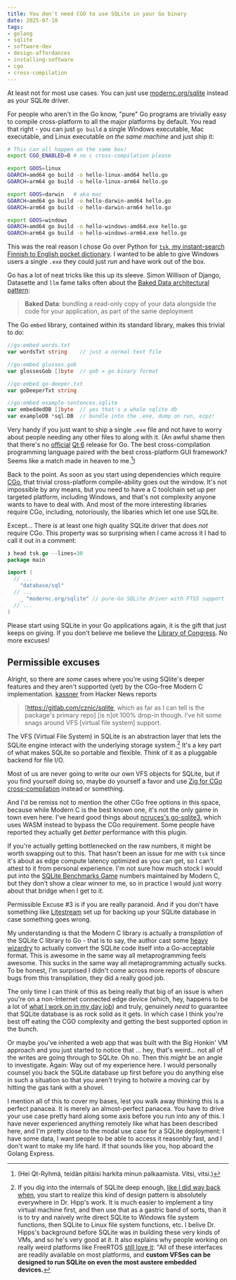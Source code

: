 ```yaml
---
title: You don't need CGO to use SQLite in your Go binary
date: 2025-07-18
tags: 
- golang
- sqlite
- software-dev
- design-affordances
- installing-software
- cgo
- cross-compilation
---
```



At least not for most use cases. You can just use
[modernc.org/sqlite](https://pkg.go.dev/modernc.org/sqlite#section-readme)
instead as your SQLite driver.

For people who aren't in the Go know, "pure" Go programs are trivially
easy to compile cross-platform to all the major platforms by default.
You read that right - you can just `go build` a single Windows 
executable, Mac executable, and Linux executable *on the same machine*
and just ship it: 

```bash
# This can all happen on the same box!
export CGO_ENABLED=0 # no c cross-compilation please

export GOOS=linux
GOARCH=amd64 go build -o hello-linux-amd64 hello.go
GOARCH=arm64 go build -o hello-linux-arm64 hello.go

export GOOS=darwin   # aka mac
GOARCH=amd64 go build -o hello-darwin-amd64 hello.go
GOARCH=arm64 go build -o hello-darwin-arm64 hello.go

export GOOS=windows
GOARCH=amd64 go build -o hello-windows-amd64.exe hello.go
GOARCH=arm64 go build -o hello-windows-arm64.exe hello.go
```


This was the real reason I chose Go over Python for
[`tsk`, my instant-search Finnish to English pocket dictionary](https://github.com/hiAndrewQuinn/tsk/).
I wanted to be able to give Windows users a single `.exe` they could
just *run* and have work out of the box. 

Go has a lot of neat tricks like this up its sleeve. Simon Willison 
of Django, Datasette and `llm` fame talks often about the
[Baked Data architectural pattern](https://simonwillison.net/2021/Jul/28/baked-data/):

>**Baked Data**: bundling a read-only copy of your data alongside the code for your application, as part of the same deployment

The Go `embed` library, contained within its standard library,
makes this trivial to do:

```go
//go:embed words.txt
var wordsTxt string    // just a normal text file

//go:embed glosses.gob
var glossesGob []byte  // gob = go binary format

//go:embed go-deeper.txt
var goDeeperTxt string

//go:embed example-sentences.sqlite
var embeddedDB []byte  // yes that's a whole sqlite db
var exampleDB *sql.DB  // bundle into the .exe, dump on run, ezpz!
```

Very handy if you just want to ship a single `.exe` file and not have
to worry about people needing any other files to along with it. (An
awful shame then that there's no
[official](https://github.com/therecipe/qt)
[Qt 6](https://www.qt.io/product/qt6)
release for Go. The best cross-compilation programming language paired
with the best cross-platform GUI framework? Seems like a match made in
heaven to me.[^1])

Back to the point. As soon as you start using dependencies
which require [CGo](https://go.dev/wiki/cgo), that trivial
cross-platform compile-ability goes out the window. 
It's not impossible by any means, but you need to have a C toolchain set
up per targeted platform, including Windows, and that's not complexity
anyone wants to have to deal with.
And most of the more
interesting libraries require CGo, including, notoriously, the libaries
which let one use SQLite.

Except... There *is* at least one high quality SQLite driver that does
*not* require CGo. This property was so surprising when I came across
it I had to call it out in a comment:

```go
❯ head tsk.go --lines=30
package main

import (
  // ...
	"database/sql"
  // ...
	_ "modernc.org/sqlite" // pure-Go SQLite driver with FTS5 support
  // ...
)
```

Please start using SQLite in your Go applications 
again, it is the gift that just keeps on giving. If you don't believe me
believe the
[Library of Congress](https://www.loc.gov/preservation/digital/formats/fdd/fdd000461.shtml).
No more excuses!

## Permissible excuses

Alright, so there are *some* cases where you're using SQlite's deeper 
features
and they aren't supported (yet) by the CGo-free Modern C implementation.
[kassner](https://news.ycombinator.com/item?id=44457120) from Hacker News
reports

>\[https://gitlab.com/cznic/sqlite, which as far as I can tell is the package's primary repo\] \[is n\]ot 100% drop-in though. I’ve hit some snags around VFS \[virtual file system\] support.

The VFS (Virtual File System) in SQLite is an abstraction layer that 
lets the SQLite engine interact with the underlying storage system.[^2]
It's a key part of what makes SQLite so portable and flexible. Think of 
it as a pluggable backend for file I/O.

Most of us are never going to write our own VFS objects for SQLite, but
if you find yourself doing so, maybe do yourself a favor and use
[Zig for CGo cross-compilation](https://zig.news/kristoff/building-sqlite-with-cgo-for-every-os-4cic)
instead or something.

And I'd be remiss not to mention the other CGo free options in this
space, because while Modern C is the best known one, it's not the only
game in town even here. I've heard good things about
[ncruces's go-sqlite3](https://github.com/ncruces/go-sqlite3),
which uses WASM instead to bypass the CGo requirement. Some people have
reported they actually get *better* performance with this plugin.

If you're actually getting bottlenecked on the raw numbers, it might
be worth swapping out to this. That hasn't been an issue for me with
`tsk` since it's about as edge compute latency optimized as you can get,
so I can't attest to it from personal experience. I'm not sure how much
stock I would put into the
[SQLite Benchmarks Game](https://pkg.go.dev/modernc.org/sqlite-bench#section-readme)
numbers maintained by Modern C, but they don't show a clear winner to
me, so in practice I would just worry about that bridge when I get to
it.

Permissible Excuse #3 is if you are really paranoid. And if you don't 
have something like
[Litestream](https://litestream.io/)
set up for backing up your SQLite database in case something goes
wrong. 

My understanding is that
the Modern C library is actually a *transpilation* of the SQLite C
library to Go - that is to say, the author cast some
[heavy wizardry](https://www.catb.org/jargon/html/H/heavy-wizardry.html)
to actually convert the SQLite code itself into a Go-acceptable format.
This is awesome in the same way all metaprogramming feels awesome.
This sucks in the same way all metaprogramming actually sucks.
To be honest, I'm surprised I didn't come across more reports of
obscure bugs from this transpilation, they did a really good job.

The only time I can think of this as being really that big of an
issue is when you're on a non-Internet connected edge device
(which, hey, happens to be a lot of 
[what I work on in my day job](https://hiandrewquinn.github.io/til-site/posts/openbsd-the-computer-appliance-maker-s-secret-weapon/))
and truly, genuinely *need* to guarantee that SQLite database is as
rock solid as it gets. In which case I think you're best off eating
the CGO complexity and getting the best supported option in the bunch.

Or maybe you've inherited a web app that was built with the Big Honkin'
VM approach and you just started to notice that ... hey, that's weird...
not all of the writes are going through to SQLite. Oh no. Then this
*might* be an angle to investigate. Again: Way out of my experience
here. I would personally counsel you
back the SQLite database up first before you do anything else in such
a situation so that you aren't trying to hotwire a moving car by hitting
the gas tank with a shovel.


I mention all of this to cover my bases,
lest you walk away thinking this is a perfect panacea. It is merely an
almost-perfect panacea. You have to drive your use case
pretty hard along some axis before you run into any
of this. I have never experienced anything remotely like what has been
described here, and I'm pretty close to the modal use case for a SQLite
deployment: I have some data, I want people to be able to access it
reasonbly fast, and I don't want to make my life hard. If that sounds
like you, hop aboard the Golang Express.



[^1]: (Hei Qt-Ryhmä, teidän pitäisi harkita minun palkaamista. Vitsi, vitsi.)
[^2]: If you dig into the internals of SQLite deep enough,
[like I did way back when](../the-learnability-of-sqlite/), you start
to realize this kind of design pattern is absolutely everywhere in
Dr. Hipp's work. It is much easier to implement a tiny virtual machine
first, and then use that as a gastric band of sorts, than it is to try
and naively write direct SQLite to Windows file system functions,
then SQLite to Linux file system functions, etc. I belive Dr. Hipps's
background before SQLite was in building these very kinds of VMs, and
so he's very good at it. It also explains why people working on really
weird platforms like FreeRTOS [still love it](https://sqlite.org/selfcontained.html):
"All of these interfaces are readily available on most platforms, and 
**custom VFSes can be designed to run SQLite on even the most austere 
embedded devices.**
